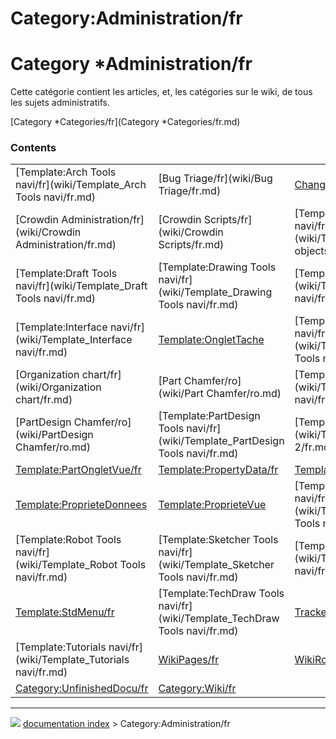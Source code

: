 # Category:Administration/fr
# Category   *Administration/fr

Cette catégorie contient les articles, et, les catégories sur le wiki, de tous les sujets administratifs.

[Category   *Categories/fr](Category   *Categories/fr.md)

### Contents

|     |     |     |
| --- | --- | --- |
| [Template:Arch Tools navi/fr](wiki/Template_Arch Tools navi/fr.md) | [Bug Triage/fr](wiki/Bug Triage/fr.md) | [Changelog/fr](wiki/Changelog/fr.md) |
| [Crowdin Administration/fr](wiki/Crowdin Administration/fr.md) | [Crowdin Scripts/fr](wiki/Crowdin Scripts/fr.md) | [Template:Document objects navi/fr](wiki/Template_Document objects navi/fr.md) |
| [Template:Draft Tools navi/fr](wiki/Template_Draft Tools navi/fr.md) | [Template:Drawing Tools navi/fr](wiki/Template_Drawing Tools navi/fr.md) | [Template:EM Tools navi/fr](wiki/Template_EM Tools navi/fr.md) |
| [Template:Interface navi/fr](wiki/Template_Interface navi/fr.md) | [Template:OngletTache](wiki/Template_OngletTache.md) | [Template:OpenSCAD Tools navi/fr](wiki/Template_OpenSCAD Tools navi/fr.md) |
| [Organization chart/fr](wiki/Organization chart/fr.md) | [Part Chamfer/ro](wiki/Part Chamfer/ro.md) | [Template:Part Tools navi/fr](wiki/Template_Part Tools navi/fr.md) |
| [PartDesign Chamfer/ro](wiki/PartDesign Chamfer/ro.md) | [Template:PartDesign Tools navi/fr](wiki/Template_PartDesign Tools navi/fr.md) | [Template:PartOngletVue 2/fr](wiki/Template_PartOngletVue 2/fr.md) |
| [Template:PartOngletVue/fr](wiki/Template_PartOngletVue/fr.md) | [Template:PropertyData/fr](wiki/Template_PropertyData/fr.md) | [Template:PropertyView/fr](wiki/Template_PropertyView/fr.md) |
| [Template:ProprieteDonnees](wiki/Template_ProprieteDonnees.md) | [Template:ProprieteVue](wiki/Template_ProprieteVue.md) | [Template:Raytracing Tools navi/fr](wiki/Template_Raytracing Tools navi/fr.md) |
| [Template:Robot Tools navi/fr](wiki/Template_Robot Tools navi/fr.md) | [Template:Sketcher Tools navi/fr](wiki/Template_Sketcher Tools navi/fr.md) | [Template:Start Tools navi/fr](wiki/Template_Start Tools navi/fr.md) |
| [Template:StdMenu/fr](wiki/Template_StdMenu/fr.md) | [Template:TechDraw Tools navi/fr](wiki/Template_TechDraw Tools navi/fr.md) | [Tracker/fr](wiki/Tracker/fr.md) |
| [Template:Tutorials navi/fr](wiki/Template_Tutorials navi/fr.md) | [WikiPages/fr](wiki/WikiPages/fr.md) | [WikiRobots/fr](wiki/WikiRobots/fr.md) |
| [Category:UnfinishedDocu/fr](wiki/Category_UnfinishedDocu/fr.md) | [Category:Wiki/fr](wiki/Category_Wiki/fr.md) |



---
![](images/Right_arrow.png) [documentation index](../README.md) > Category:Administration/fr
